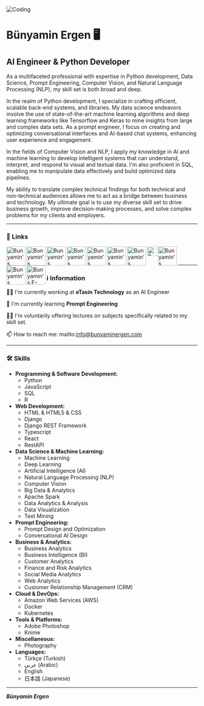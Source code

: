 ![Coding](https://github.com/bunyaminergen/bunyaminergen/blob/ef88835ff47f90ab7e7cd7c6d3192b8520b776df/img/coding.gif)

# Bünyamin Ergen 🖥️ 


## AI Engineer & Python Developer

As a multifaceted professional with expertise in Python development, Data Science, Prompt Engineering, Computer Vision, and Natural Language Processing (NLP), my skill set is both broad and deep.

In the realm of Python development, I specialize in crafting efficient, scalable back-end systems, and libraries. My data science endeavors involve the use of state-of-the-art machine learning algorithms and deep learning frameworks like Tensorflow and Keras to mine insights from large and complex data sets. As a prompt engineer, I focus on creating and optimizing conversational interfaces and AI-based chat systems, enhancing user experience and engagement.

In the fields of Computer Vision and NLP, I apply my knowledge in AI and machine learning to develop intelligent systems that can understand, interpret, and respond to visual and textual data. I'm also proficient in SQL, enabling me to manipulate data effectively and build optimized data pipelines.

My ability to translate complex technical findings for both technical and non-technical audiences allows me to act as a bridge between business and technology. My ultimate goal is to use my diverse skill set to drive business growth, improve decision-making processes, and solve complex problems for my clients and employers.


---


### 🔗 Links


<a href="https://www.linkedin.com/in/bunyaminergen/">
  <img align="left" alt="Bunyamin's Linkedin" width="50px" src="https://raw.githubusercontent.com/bunyaminergen/bunyaminergen/master/icons/linkedin.svg" />
</a>

<a href="https://bunyaminergen.com/">
  <img align="left" alt="Bunyamin's Website" width="50px" src="https://raw.githubusercontent.com/bunyaminergen/bunyaminergen/master/icons/window.svg" />
</a>

<a href="https://www.instagram.com/bunyaminergen/">
  <img align="left" alt="Bunyamin's Instagram" width="50px" src="https://raw.githubusercontent.com/bunyaminergen/bunyaminergen/master/icons/instagram.svg" />
 
 </a>
<a href="https://discord.gg/236223041086947338">
  <img align="left" alt="Bunyamin's Discord" width="50px" src="https://raw.githubusercontent.com/bunyaminergen/bunyaminergen/master/icons/discord.svg" />
</a>
<a href="https://twitter.com/bunyaminnergen">
  <img align="left" alt="Bunyamin's Twitter " width="50px" src="https://raw.githubusercontent.com/bunyaminergen/bunyaminergen/master/icons/x-twitter.svg" />
</a>

<a href="https://bunyaminergen.github.io/">
  <img align="left" alt="Bunyamin's Portfolio" width="50px" src="https://raw.githubusercontent.com/bunyaminergen/bunyaminergen/master/icons/github.svg" />
</a>

<a href="https://medium.com/@bunyaminergen">
  <img align="left" alt="Bunyamin's Medium" width="50px" src="https://raw.githubusercontent.com/bunyaminergen/bunyaminergen/master/icons/medium.svg"/>
</a>

<a href="https://www.kaggle.com/bunyaminergen">
  <img align="left" alt="Bunyamin's Kaggle" width="25px" src="https://raw.githubusercontent.com/bunyaminergen/bunyaminergen/master/icons/kaggle.svg"/>
</a>

<a href="https://www.youtube.com/bunyaminergen">
  <img align="left" alt="Bunyamin's Youtube" width="50px" src="https://raw.githubusercontent.com/bunyaminergen/bunyaminergen/master/icons/youtube.svg" />
</a>

<a href="https://www.facebook.com/bunyaminnergen">
  <img align="left" alt="Bunyamin's Facebook" width="50px" src="https://raw.githubusercontent.com/bunyaminergen/bunyaminergen/master/icons/facebook.svg" />
</a>

<a href="mailto:info@bunyaminergen.com">
  <img align="left" alt="Bunyamin's E-Mail" width="50px" src="https://raw.githubusercontent.com/bunyaminergen/bunyaminergen/master/icons/envelope.svg" />
</a>

<br/>
<br/>

---


### ℹ Information


👩‍💻 I'm currently working at **eTasin Technology** as an AI Engineer

🧠 I'm currently learning **Prompt Engineering**

👨‍🏫 I'm voluntarily offering lectures on subjects specifically related to my skill set.

📫 How to reach me: mailto:info@bunyaminergen.com


---


### 🛠 Skills


- **Programming & Software Development:**
  - Python
  - JavaScript
  - SQL
  - R
- **Web Development:**
  - HTML & HTML5 & CSS
  - Django
  - Django REST Framework
  - Typescript
  - React
  - RestAPI
- **Data Science & Machine Learning:**
  - Machine Learning
  - Deep Learning
  - Artificial Intelligence (AI)
  - Natural Language Processing (NLP)
  - Computer Vision
  - Big Data & Analytics
  - Apache Spark
  - Data Analytics & Analysis
  - Data Visualization
  - Text Mining
- **Prompt Engineering:**
  - Prompt Design and Optimization
  - Conversational AI Design
- **Business & Analytics:**
   - Business Analytics
   - Business Intelligence (BI)
   - Customer Analytics
   - Finance and Risk Analytics
   - Social Media Analytics
   - Web Analytics
   - Customer Relationship Management (CRM)
- **Cloud & DevOps:**
   - Amazon Web Services (AWS)
   - Docker
   - Kubernetes
- **Tools & Platforms:**
   - Adobe Photoshop
   - Knime
- **Miscellaneous:**
   - Photography
- **Languages:**
  - Türkçe (Turkish)
  - عربي (Arabic)
  - English
  - 日本語 (Japanese)


---


**_Bünyamin Ergen_**
